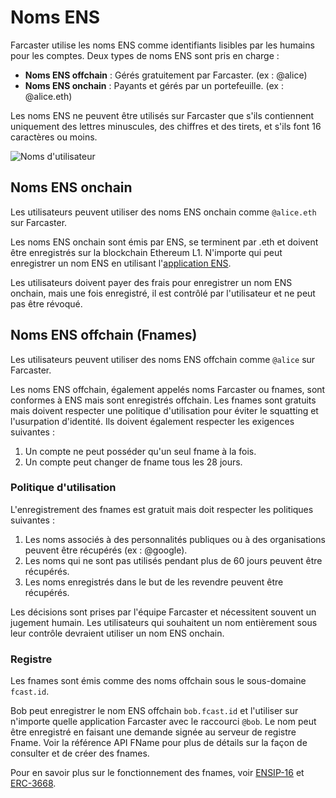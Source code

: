 # Noms ENS

Farcaster utilise les noms ENS comme identifiants lisibles par les humains pour les comptes. Deux types de noms ENS sont pris en charge :

- **Noms ENS offchain** : Gérés gratuitement par Farcaster. (ex : @alice)
- **Noms ENS onchain** : Payants et gérés par un portefeuille. (ex : @alice.eth)

Les noms ENS ne peuvent être utilisés sur Farcaster que s'ils contiennent uniquement des lettres minuscules, des chiffres et des tirets, et s'ils font 16 caractères ou moins.

![Noms d'utilisateur](/assets/usernames.png)

## Noms ENS onchain

Les utilisateurs peuvent utiliser des noms ENS onchain comme `@alice.eth` sur Farcaster.

Les noms ENS onchain sont émis par ENS, se terminent par .eth et doivent être enregistrés sur la blockchain Ethereum L1. N'importe qui peut enregistrer un nom ENS en utilisant l'[application ENS](https://app.ens.domains/).

Les utilisateurs doivent payer des frais pour enregistrer un nom ENS onchain, mais une fois enregistré, il est contrôlé par l'utilisateur et ne peut pas être révoqué.

## Noms ENS offchain (Fnames)

Les utilisateurs peuvent utiliser des noms ENS offchain comme `@alice` sur Farcaster.

Les noms ENS offchain, également appelés noms Farcaster ou fnames, sont conformes à ENS mais sont enregistrés offchain. Les fnames sont gratuits mais doivent respecter une politique d'utilisation pour éviter le squatting et l'usurpation d'identité. Ils doivent également respecter les exigences suivantes :

1. Un compte ne peut posséder qu'un seul fname à la fois.
2. Un compte peut changer de fname tous les 28 jours.

### Politique d'utilisation

L'enregistrement des fnames est gratuit mais doit respecter les politiques suivantes :

1. Les noms associés à des personnalités publiques ou à des organisations peuvent être récupérés (ex : @google).
2. Les noms qui ne sont pas utilisés pendant plus de 60 jours peuvent être récupérés.
3. Les noms enregistrés dans le but de les revendre peuvent être récupérés.

Les décisions sont prises par l'équipe Farcaster et nécessitent souvent un jugement humain. Les utilisateurs qui souhaitent un nom entièrement sous leur contrôle devraient utiliser un nom ENS onchain.

### Registre

Les fnames sont émis comme des noms offchain sous le sous-domaine `fcast.id`.

Bob peut enregistrer le nom ENS offchain `bob.fcast.id` et l'utiliser sur n'importe quelle application Farcaster avec le raccourci `@bob`. Le nom peut être enregistré en faisant une demande signée au serveur de registre Fname. Voir la référence API FName pour plus de détails sur la façon de consulter et de créer des fnames.

Pour en savoir plus sur le fonctionnement des fnames, voir [ENSIP-16](https://docs.ens.domains/ens-improvement-proposals/ensip-16-offchain-metadata) et [ERC-3668](https://eips.ethereum.org/EIPS/eip-3668).

